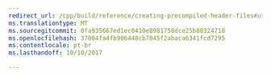 ```yaml
---
redirect_url: /cpp/build/reference/creating-precompiled-header-files#using-precompiled-headers-in-a-project
ms.translationtype: MT
ms.sourcegitcommit: 0fa935667ed1ec0410e8981758dce25b88324718
ms.openlocfilehash: 37004fa4fb906448cb7045f2abaca6341fcd7295
ms.contentlocale: pt-br
ms.lasthandoff: 10/10/2017

---
```

